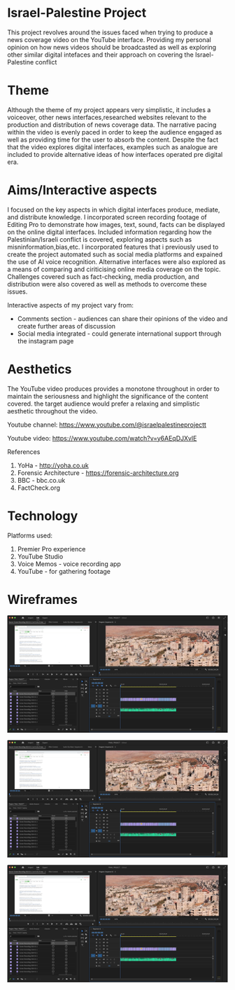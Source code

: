 # Israel-Palestine Project
This project revolves around the issues faced when trying to produce a news coverage video on the YouTube interface. Providing my personal opinion on how news videos should be broadcasted as well as exploring other similar digital intefaces and their approach on covering the Israel-Palestine conflict

# Theme  
Although the theme of my project appears very simplistic, it includes a voiceover, other news interfaces,researched websites relevant to the production and distribution of news coverage data. The narrative pacing within the video is evenly paced in order to keep the audience engaged as well as providing time for the user to absorb the content. Despite the fact that the video explores digital interfaces, examples such as analogue are included to provide alternative ideas of how interfaces operated pre digital era.

# Aims/Interactive aspects  
I focused on the key aspects in which digital interfaces produce, mediate, and distribute knowledge. I incorporated screen recording footage of Editing Pro to demonstrate how images, text, sound, facts can be displayed on the online digital interfaces. Included information regarding how the Palestinian/Israeli conflict is covered, exploring aspects such as misninformation,bias,etc. I incorporated features that i previously used to create the project automated such as social media platforms and expained the use of AI voice recognition. Alternative interfaces were also explored as a means of comparing and ciriticising online media coverage on the topic. Challenges covered such as fact-checking, media production, and distribution were also covered as well as methods to overcome these issues.

Interactive aspects of my project vary from:
- Comments section - audiences can share their opinions of the video and create further areas of discussion
- Social media integrated - could generate international support through the instagram page


# Aesthetics
The YouTube video produces provides a monotone throughout in order to maintain the seriousness and highlight the significance of the content covered. the target audience would prefer a relaxing and simplistic aesthetic throughout the video.

Youtube channel:
https://www.youtube.com/@israelpalestineprojectt

Youtube video:
https://www.youtube.com/watch?v=y6AEqDJXvlE

References
1. YoHa - http://yoha.co.uk
2. Forensic Architecture - https://forensic-architecture.org
3. BBC - bbc.co.uk
4. FactCheck.org

# Technology 

Platforms used:
1. Premier Pro experience
2. YouTube Studio
3. Voice Memos - voice recording app
4. YouTube - for gathering footage

# Wireframes 
![Editing1](https://github.com/panosleontsinis/Palestine-Project-Draft/blob/main/Screenshot%202024-01-11%20at%2016.54.27.png?raw=true)


![Editing2](https://github.com/panosleontsinis/Palestine-Project-Draft/blob/main/Screenshot%202024-01-11%20at%2016.54.27.png)



![Editing3](https://github.com/panosleontsinis/Palestine-Project-Draft/blob/main/Screenshot%202024-01-11%20at%2016.54.27.png)

